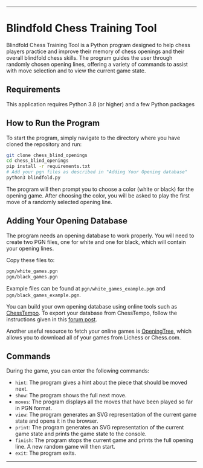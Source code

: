 
---

# Blindfold Chess Training Tool

Blindfold Chess Training Tool is a Python program designed to help chess players practice and improve their memory of chess openings and their overall blindfold chess skills. The program guides the user through randomly chosen opening lines, offering a variety of commands to assist with move selection and to view the current game state.

## Requirements

This application requires Python 3.8 (or higher) and a few Python packages 


## How to Run the Program

To start the program, simply navigate to the directory where you have cloned the repository and run:

```bash
git clone chess_blind_openings
cd chess_blind_openings
pip install -r requirements.txt
# Add your pgn files as described in "Adding Your Opening database"
python3 blindfold.py
```

The program will then prompt you to choose a color (white or black) for the opening game. After choosing the color, you will be asked to play the first move of a randomly selected opening line. 

## Adding Your Opening Database

The program needs an opening database to work properly. You will need to create two PGN files, one for white and one for black, which will contain your opening lines. 

Copy these files to:

```bash
pgn/white_games.pgn
pgn/black_games.pgn
```

Example files can be found at `pgn/white_games_example.pgn` and `pgn/black_games_example.pgn`. 

You can build your own opening database using online tools such as [ChessTempo](https://chesstempo.com/opening-training). To export your database from ChessTempo, follow the instructions given in this [forum post](https://old.chesstempo.com/chess-forum/help_and_support/converting_opening_repertoire_to_pgn_file_format-t8720.0.html#:~:text=Click%20on%20the%20blue%20menu,of%20your%20repertoire(s)).

Another useful resource to fetch your online games is [OpeningTree](https://www.openingtree.com/), which allows you to download all of your games from Lichess or Chess.com.


## Commands

During the game, you can enter the following commands:

- `hint`: The program gives a hint about the piece that should be moved next.
- `show`: The program shows the full next move.
- `moves`: The program displays all the moves that have been played so far in PGN format.
- `view`: The program generates an SVG representation of the current game state and opens it in the browser.
- `print`: The program generates an SVG representation of the current game state and prints the game state to the console.
- `finish`: The program stops the current game and prints the full opening line. A new random game will then start.
- `exit`: The program exits.


---
